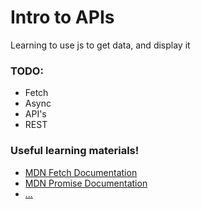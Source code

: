 # Intro to APIs
Learning to use js to get data, and display it

### TODO:
* Fetch
* Async
* API's
* REST

### Useful learning materials!
- [MDN Fetch Documentation](https://developer.mozilla.org/-en-US/docs/Web/API/Fetch_API)
- [MDN Promise Documentation](https://developer.mozilla.org/en-US/docs/Web/JavaScript/Reference/Global_Objects/Promise)
- [...]()



